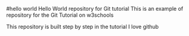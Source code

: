#hello world
Hello World repository for Git tutorial
This is an example of repository for the Git Tutorial on w3schools

This repository is built step by step in the tutorial
I love github
